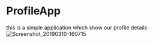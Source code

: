 # ProfileApp
this is a simple application which show our profile details
![Screenshot_20190310-160715](https://user-images.githubusercontent.com/29558298/54087785-006efc00-4357-11e9-82fd-8d63325c6fb9.png)

